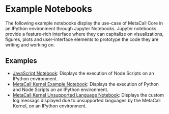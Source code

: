 # Example Notebooks

The following example notebooks display the use-case of MetaCall Core in an IPython environment through Jupyter Notebooks. Jupyter notebooks provide a feature-rich interface where they can capitalize on visualizations, figures, plots and user-interface elements to prototype the code they are writing and working on.

## Examples

- [JavaScript Notebook](JavaScript_Example_Notebook.ipynb): Displays the execution of Node Scripts on an IPython environment.
- [MetaCall Kernel Example Notebook](MetaCall_Kernel_Example_Notebook.ipynb): Displays the execution of Python and Node Scripts on an IPython environment.
- [MetaCall Kernel Unsupported Language Notebook](MetaCall_Kernel_Unsupported_Language_Notebook.ipynb): Displays the custom log messags displayed due to unsupported languages by the MetaCall Kernel, on an IPython environment.
